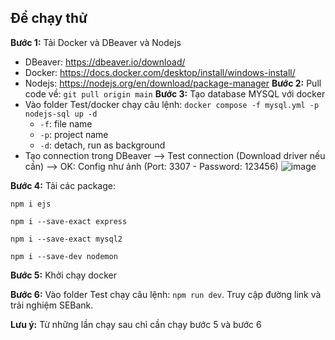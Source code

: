 ## Để chạy thử
**Bước 1:** Tải Docker và DBeaver và Nodejs
  - DBeaver: https://dbeaver.io/download/
  - Docker: https://docs.docker.com/desktop/install/windows-install/
  - Nodejs: https://nodejs.org/en/download/package-manager
**Bước 2:** Pull code về: `git pull origin main`
**Bước 3:** Tạo database MYSQL với docker
- Vào folder Test/docker chạy câu lệnh: `docker compose -f mysql.yml -p nodejs-sql up -d` 
    - `-f`: file name
    - `-p`: project name
    - `-d`: detach, run as background
- Tạo connection trong DBeaver --> Test connection (Download driver nếu cần) --> OK: Config như ảnh (Port: 3307 - Password: 123456)
    ![image](/Config_DBeaver.png) 

**Bước 4:** Tải các package:

`npm i ejs`

`npm i --save-exact express`

`npm i --save-exact mysql2`

`npm i --save-dev nodemon`

**Bước 5:** Khởi chạy docker


**Bước 6:** Vào folder Test chạy câu lệnh: `npm run dev`. Truy cập đường link và trải nghiệm SEBank.

**Lưu ý:** Từ những lần chạy sau chỉ cần chạy bước 5 và bước 6